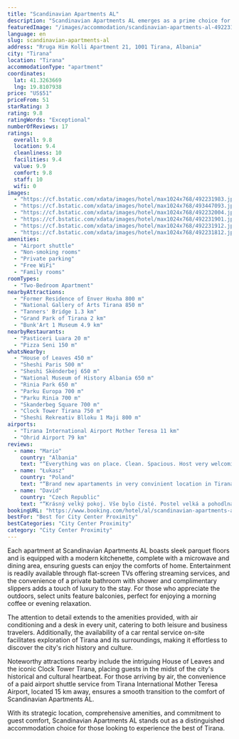 ```yaml
---
title: "Scandinavian Apartments AL"
description: "Scandinavian Apartments AL emerges as a prime choice for travelers seeking a blend of comfort and convenience in the heart of Tirana."
featuredImage: "/images/accommodation/scandinavian-apartments-al-492231983.jpg"
language: en
slug: scandinavian-apartments-al
address: "Rruga Him Kolli Apartment 21, 1001 Tirana, Albania"
city: "Tirana"
location: "Tirana"
accommodationType: "apartment"
coordinates:
  lat: 41.3263669
  lng: 19.8107938
price: "US$51"
priceFrom: 51
starRating: 3
rating: 9.8
ratingWords: "Exceptional"
numberOfReviews: 17
ratings:
  overall: 9.8
  location: 9.4
  cleanliness: 10
  facilities: 9.4
  value: 9.9
  comfort: 9.8
  staff: 10
  wifi: 0
images:
  - "https://cf.bstatic.com/xdata/images/hotel/max1024x768/492231983.jpg?k=c089b1caed6dc9a11dd3ef787a1819d0f2b8d50041fce38db5b983e450ab7c03&o=&hp=1"
  - "https://cf.bstatic.com/xdata/images/hotel/max1024x768/493447093.jpg?k=b0f60eb4f1113041300c30c20971a561b9edc15691ce631ee491d270eec7ceda&o=&hp=1"
  - "https://cf.bstatic.com/xdata/images/hotel/max1024x768/492232004.jpg?k=5da6df36eec23dbdb4214ad6668cd44edc3feceef10cf8c1b1aa3ee73edf4af7&o=&hp=1"
  - "https://cf.bstatic.com/xdata/images/hotel/max1024x768/492231901.jpg?k=c8c55d3b921d850ae714e6361d11bfcaa4f5d4a329ea7ec912f34ccba02f8f0c&o=&hp=1"
  - "https://cf.bstatic.com/xdata/images/hotel/max1024x768/492231912.jpg?k=098901d7a758c4f6000790b534f77672e5ec191777be2a24aa63f188c1e782b5&o=&hp=1"
  - "https://cf.bstatic.com/xdata/images/hotel/max1024x768/492231812.jpg?k=fbe1c4a70c59f193d121c09c783546f236329a2d156b9e432939600e2017ee15&o=&hp=1"
amenities:
  - "Airport shuttle"
  - "Non-smoking rooms"
  - "Private parking"
  - "Free WiFi"
  - "Family rooms"
roomTypes:
  - "Two-Bedroom Apartment"
nearbyAttractions:
  - "Former Residence of Enver Hoxha 800 m"
  - "National Gallery of Arts Tirana 850 m"
  - "Tanners' Bridge 1.3 km"
  - "Grand Park of Tirana 2 km"
  - "Bunk'Art 1 Museum 4.9 km"
nearbyRestaurants:
  - "Pasticeri Luara 20 m"
  - "Pizza Seni 150 m"
whatsNearby:
  - "House of Leaves 450 m"
  - "Sheshi Paris 500 m"
  - "Sheshi Skënderbej 650 m"
  - "National Museum of History Albania 650 m"
  - "Rinia Park 650 m"
  - "Parku Europa 700 m"
  - "Parku Rinia 700 m"
  - "Skanderbeg Square 700 m"
  - "Clock Tower Tirana 750 m"
  - "Sheshi Rekreativ Blloku 1 Maji 800 m"
airports:
  - "Tirana International Airport Mother Teresa 11 km"
  - "Ohrid Airport 79 km"
reviews:
  - name: "Mario"
    country: "Albania"
    text: "“Everything was on place. Clean. Spacious. Host very welcoming.”"
  - name: "Łukasz"
    country: "Poland"
    text: "“Brand new apartaments in very convinient location in Tirana, by foot you can reach many central points of interest. Elevator inside building, very clean, super helpful crew with constant contact via WhatsApp.”"
  - name: "David"
    country: "Czech Republic"
    text: "“Krásný velký pokoj. Vše bylo čisté. Postel velká a pohodlná, a ti samé i pohovka. Prostě super prostorný pokoj. Nemám co vytknout. Hostitelka byla velmi příjemná.”"
bookingURL: "https://www.booking.com/hotel/al/scandinavian-apartments-al.en-gb.html?aid=8035640"
bestFor: "Best for City Center Proximity"
bestCategories: "City Center Proximity"
category: "City Center Proximity"
---
```


Each apartment at Scandinavian Apartments AL boasts sleek parquet floors and is equipped with a modern kitchenette, complete with a microwave and dining area, ensuring guests can enjoy the comforts of home. Entertainment is readily available through flat-screen TVs offering streaming services, and the convenience of a private bathroom with shower and complimentary slippers adds a touch of luxury to the stay. For those who appreciate the outdoors, select units feature balconies, perfect for enjoying a morning coffee or evening relaxation.

The attention to detail extends to the amenities provided, with air conditioning and a desk in every unit, catering to both leisure and business travelers. Additionally, the availability of a car rental service on-site facilitates exploration of Tirana and its surroundings, making it effortless to discover the city's rich history and culture.

Noteworthy attractions nearby include the intriguing House of Leaves and the iconic Clock Tower Tirana, placing guests in the midst of the city's historical and cultural heartbeat. For those arriving by air, the convenience of a paid airport shuttle service from Tirana International Mother Teresa Airport, located 15 km away, ensures a smooth transition to the comfort of Scandinavian Apartments AL.

With its strategic location, comprehensive amenities, and commitment to guest comfort, Scandinavian Apartments AL stands out as a distinguished accommodation choice for those looking to experience the best of Tirana.